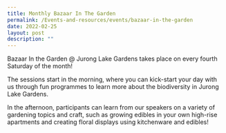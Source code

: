 ```yaml
---
title: Monthly Bazaar In The Garden
permalink: /Events-and-resources/events/bazaar-in-the-garden
date: 2022-02-25
layout: post
description: ""
---
```

Bazaar In the Garden @ Jurong Lake Gardens takes place on every fourth Saturday of the month!

The sessions start in the morning, where you can kick-start your day with us through fun programmes to learn more about the biodiversity in Jurong Lake Gardens. 

In the afternoon, participants can learn from our speakers on a variety of gardening topics and craft, such as growing edibles in your own high-rise apartments and creating floral displays using kitchenware and edibles!